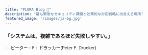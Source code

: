 ```yaml
---
title: "PLURA Blog 🚨"
description: "最も緊急なセキュリティ課題と効果的な対応戦略に出会える場所"
featured_image: '/images/ja-bg.jpg'
---
```


### **「システムは、複雑であるほど失敗しやすい。」**  
— ピーター・F・ドラッカー(Peter F. Drucker)
